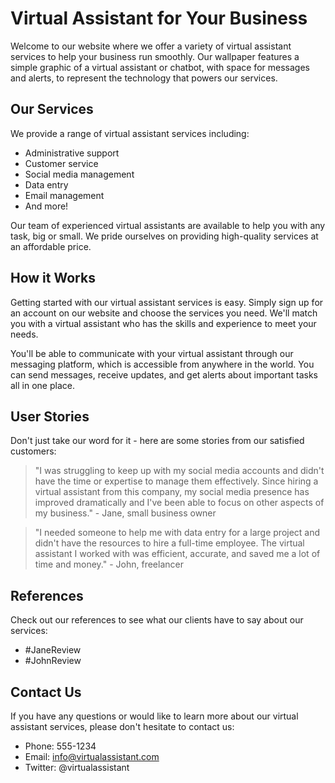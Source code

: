 <!--font:Cormorant Garamond-->

# Virtual Assistant for Your Business

Welcome to our website where we offer a variety of virtual assistant services to help your business run smoothly. Our wallpaper features a simple graphic of a virtual assistant or chatbot, with space for messages and alerts, to represent the technology that powers our services.

## Our Services

We provide a range of virtual assistant services including:

- Administrative support
- Customer service
- Social media management
- Data entry
- Email management
- And more!

Our team of experienced virtual assistants are available to help you with any task, big or small. We pride ourselves on providing high-quality services at an affordable price.

## How it Works

Getting started with our virtual assistant services is easy. Simply sign up for an account on our website and choose the services you need. We'll match you with a virtual assistant who has the skills and experience to meet your needs.

You'll be able to communicate with your virtual assistant through our messaging platform, which is accessible from anywhere in the world. You can send messages, receive updates, and get alerts about important tasks all in one place.

## User Stories

Don't just take our word for it - here are some stories from our satisfied customers:

> "I was struggling to keep up with my social media accounts and didn't have the time or expertise to manage them effectively. Since hiring a virtual assistant from this company, my social media presence has improved dramatically and I've been able to focus on other aspects of my business." - Jane, small business owner

> "I needed someone to help me with data entry for a large project and didn't have the resources to hire a full-time employee. The virtual assistant I worked with was efficient, accurate, and saved me a lot of time and money." - John, freelancer

## References

Check out our references to see what our clients have to say about our services:

- #JaneReview
- #JohnReview

## Contact Us

If you have any questions or would like to learn more about our virtual assistant services, please don't hesitate to contact us:

- Phone: 555-1234
- Email: info@virtualassistant.com
- Twitter: @virtualassistant

<!--

Write me content for website with wallpaper which alt text is:

"A wallpaper with a simple graphic of a virtual assistant or chatbot, with space for messages and alerts."

The name/title of the page should not be 1:1 copy of the alt text but rather a real content of the website which is using this wallpaper.

- Use markdown format 
- Start with heading
- Heading should be short and concise
- The content should look like a real website 
- The website should not be about the wallpaper, wallpaper is just a related background
- Heading should be contain work "wallpaper" or "background"
- Include real sections like references, contact, user stories, etc. use things relevant to the page purpose.
- Feel free to use structure like headings, bullets, numbering, blockquotes, paragraphs, horizontal lines, etc.
- You can use formatting like bold or _italic_
- You can include UTF-8 emojis
- Links should be only #hash anchors (and you can refer to the document itself)
- Do not include images


---


# Virtual Assistant for Your Business

Welcome to our website where we offer a variety of virtual assistant services to help your business run smoothly. Our wallpaper features a simple graphic of a virtual assistant or chatbot, with space for messages and alerts, to represent the technology that powers our services.

## Our Services

We provide a range of virtual assistant services including:

- Administrative support
- Customer service
- Social media management
- Data entry
- Email management
- And more!

Our team of experienced virtual assistants are available to help you with any task, big or small. We pride ourselves on providing high-quality services at an affordable price.

## How it Works

Getting started with our virtual assistant services is easy. Simply sign up for an account on our website and choose the services you need. We'll match you with a virtual assistant who has the skills and experience to meet your needs.

You'll be able to communicate with your virtual assistant through our messaging platform, which is accessible from anywhere in the world. You can send messages, receive updates, and get alerts about important tasks all in one place.

## User Stories

Don't just take our word for it - here are some stories from our satisfied customers:

> "I was struggling to keep up with my social media accounts and didn't have the time or expertise to manage them effectively. Since hiring a virtual assistant from this company, my social media presence has improved dramatically and I've been able to focus on other aspects of my business." - Jane, small business owner

> "I needed someone to help me with data entry for a large project and didn't have the resources to hire a full-time employee. The virtual assistant I worked with was efficient, accurate, and saved me a lot of time and money." - John, freelancer

## References

Check out our references to see what our clients have to say about our services:

- #JaneReview
- #JohnReview

## Contact Us

If you have any questions or would like to learn more about our virtual assistant services, please don't hesitate to contact us:

- Phone: 555-1234
- Email: info@virtualassistant.com
- Twitter: @virtualassistant

-->
